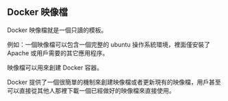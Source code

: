 ## Docker 映像檔
Docker 映像檔就是一個只讀的模板。

例如：一個映像檔可以包含一個完整的 ubuntu 操作系統環境，裡面僅安裝了 Apache 或用戶需要的其它應用程序。

映像檔可以用來創建 Docker 容器。

Docker 提供了一個很簡單的機制來創建映像檔或者更新現有的映像檔，用戶甚至可以直接從其他人那裡下載一個已經做好的映像檔來直接使用。
